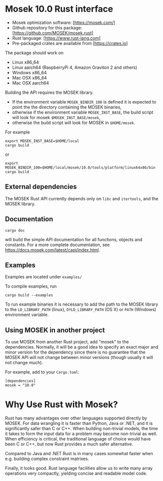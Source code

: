 # Mosek 10.0 Rust interface

- Mosek optimization software: [https://mosek.com/]
- Github repository for this package: [https://github.com/MOSEK/mosek.rust]
- Rust language: [https://www.rust-lang.com]
- Pre-packaged crates are available from [https://crates.io]

The package should work on

- Linux x86_64
- Linux aarch64 (RaspberryPi 4, Amazon Graviton 2 and others)
- Windows x86_64
- Mac OSX x86_64
- Mac OSX aarch64

Building the API requires the MOSEK library.
- If the environment variable `MOSEK_BINDIR_100` is defined it is expected to
  point the the directory containing the MOSEK binaries,
- otherwise if the environment variable `MOSEK_INST_BASE`, the build
  script will look for mosek `$MOSEK_INST_BASE/mosek`,
- otherwise  the build script will look for MOSEK in `$HOME/mosek`.

For example
```
export MOSEK_INST_BASE=$HOME/local
cargo build
```
or
```
export MOSEK_BINDIR_100=$HOME/local/mosek/10.0/tools/platform/linux64x86/bin
cargo build
```

## External dependencies
The MOSEK Rust API currently depends only on `libc` and `itertools`, and the
MOSEK library.

## Documentation

```
cargo doc
```

will build the simple API documentation for all
functions, objects and constants. For a more complete documentation,
see <https://docs.mosek.com/latest/capi/index.html>.

## Examples

Examples are located under `examples/`

To compile examples, run

```
cargo build --examples
```

To run example binaries it is necessary to add the path to the MOSEK
library to the `LD_LIBRARY_PATH` (linux), `DYLD_LIBRARY_PATH` (OS X)
or `PATH` (Windows) environment variable.

## Using MOSEK in another project

To use MOSEK from another Rust project, add "mosek" to the dependencies.
Normally, it will be a good idea to specify an exact major and minor version
for the dependency since there is no guarantee that the MOSEK API will not
change between minor versions (though usually it will not change much).

For example, add to your `Cargo.toml`:
```
[dependencies]
mosek = "10.0"
```

# Why Use Rust with Mosek?

Rust has many advantages over other languages supported directly by MOSEK. For
data wrangling it is faster than Python, Java or .NET, and it is significantly
safer than C or C++. When building non-trivial models, the time it takes to
form the input data for a problem may become non-trivial as well. When
efficiency is critical, the traditional language of choice would have been C or C++, 
but now Rust provides a much safer alternative. 

Compared to Java and .NET Rust is in many cases somewhat faster when e.g.
building complex constraint matrixes.

Finally, it looks good. Rust language facilities allow us to write many array
operations very compactly, yielding concise and readable model code.

